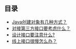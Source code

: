
## 目录

- [Java创建对象有几种方式？](./1-create-object.md)
- [对接第三方接口要考虑什么？](./2-3rd-interface.md)
- [设计接口要注意什么?](./3-design-interface.md)
- [线上接口很慢怎么办？](./4-interface-slow.md)

